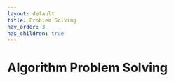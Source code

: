 ```yaml
---
layout: default
title: Problem Solving
nav_order: 3
has_children: true
---
```


# Algorithm Problem Solving
